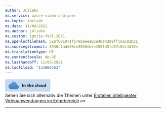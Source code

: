 ```yaml
---
author: Juliako
ms.service: azure-video-analyzer
ms.topic: include
ms.date: 11/04/2021
ms.author: juliako
ms.custom: ignite-fall-2021
ms.openlocfilehash: 526f681071f579baeea02e4be4289ffcda582b21
ms.sourcegitcommit: 8946cfadd89ce8830ebfe358145fd37c0dc4d10e
ms.translationtype: HT
ms.contentlocale: de-DE
ms.lasthandoff: 11/05/2021
ms.locfileid: "131860363"
---
```

![Cloud-Symbol](../media/env-icon/cloud.png)  
Sehen Sie sich alternativ die Themen unter [Erstellen intelligenter Videoanwendungen im Edgebereich](../../index.yml) an.

---
